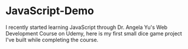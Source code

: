 # JavaScript-Demo
I recently started learning JavaScript through Dr. Angela Yu's Web Development Course on Udemy, here is my first small dice game project I've built while completing the course.
